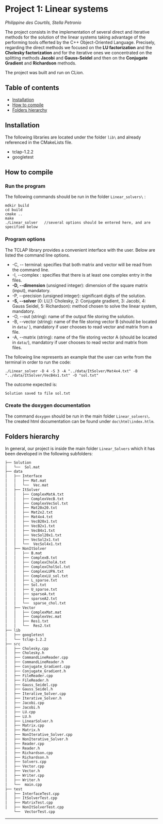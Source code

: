 # Project 1: Linear systems

*Philippine des Courtils, Stella Petronio*

The project consists in the implementation of several direct and iterative methods for the solution of the linear systems taking advantage of the performing tools offerted by the C++ Object-Oriented Language. Precisely, regarding the direct methods we focused on the **LU factorization** and the **Cholesky factorization** and for the iterative ones we concentrated on the splitting methods **Jacobi** and **Gauss-Seidel** and then on the **Conjugate Gradient** and **Richardson** methods.

The project was built and run on CLion. 

## Table of contents
* [Installation](#installation)
* [How to compile](#how-to-compile)
* [Folders hierarchy](#folders-hierarchy)

## Installation
The following libraries are located under the folder `lib\` and already referenced in the CMakeLists file. 
- tclap-1.2.2
- googletest

## How to compile 

### Run the program
The following commands should be run in the folder `Linear_solvers\` :
```
mdkir build
cd build
cmake ..
make
./Linear_solver   //several options should be entered here, and are specified below
```
### Program options
The TCLAP library provides a convenient interface with the user. Below are listed the command line options.

* -C, -- terminal: 
specifies that both matrix and vector will be read from the command line.
* -I, --complex : 
specifies that there is at least one complex entry in the files. 
* **-D, --dimension** (unsigned integer): 
dimension of the square matrix (input), mandatory.
* -P, --precision (unsigned integer): 
significant digits of the solution.
* **-S, --solver** (0: LU,1: Cholesky, 2: Conjugate gradient, 3: Jacobi, 4: Gauss Seidel, 5: Richardson):
method chosen to solve the linear system, mandatory.
* -O, --out (string): 
name of the output file storing the solution.
* -B, --vector (string): 
name of the file storing vector B (should be located in `data/` ), mandatory if user chooses to read vector and matrix from a file.
* -A, --matrix (string): 
name of the file storing vector A (should be located in `data/`), mandatory if user chooses to read vector and matrix from files.

The following line represents an example that the user can write from the terminal in order to run the code:
```
./Linear_solver -D 4 -S 3 -A "../data/ItSolver/Mat4x4.txt" -B "../data/ItSolver/VecB4x1.txt" -O "sol.txt"
```
The outcome expected is: 
```
Solution saved to file sol.txt
```

### Create the doxygen documentation
The command `doxygen` should be run in the main folder `Linear_solvers\`. The created html documentation can be found under `doc\html\index.htlm`. 

## Folders hierarchy 
In general, our project is inside the main folder `Linear_Solvers` which it has been developed in the following subfolders:

```bash
├── Solution
│   └──  Sol.mat
├── data
│   ├── Interface
│   │   ├── Mat.mat
│   │   └──  Vec.mat
│   ├── ItSolver
│   │   ├── ComplexMatA.txt 
│   │   ├── ComplexVecB.txt 
│   │   ├── ComplexVecSol.txt
│   │   ├── Mat20x20.txt
│   │   ├── Mat2x2.txt 
│   │   ├── Mat4x4.txt 
│   │   ├── VecB20x1.txt 
│   │   ├── VecB2x1.txt 
│   │   ├── VecB4x1.txt  
│   │   ├── VecSol20x1.txt 
│   │   ├── VecSol2x1.txt 
│   │   └──  VecSol4x1.txt  
│   ├── NonItSolver
│   │   ├── B.mat 
│   │   ├── ComplexB.txt  
│   │   ├── ComplexCholA.txt 
│   │   ├── ComplexCholSol.txt
│   │   ├── ComplexLUPA.txt
│   │   ├── ComplexLU_sol.txt
│   │   ├── L_sparse.txt 
│   │   ├── Sol.txt 
│   │   ├── U_sparse.txt
│   │   ├── sparseA.txt
│   │   ├── sparseA2.txt 
│   │   └──  sparse_chol.txt
│   ├── Vector
│   │   ├── ComplexMat.mat
│   │   ├── ComplexVec.mat 
│   │   ├── Res1.txt  
│   │   └──  Res2.txt  
├── lib
│   ├── googletest 
│   └── tclap-1.2.2
├── src
│   ├── Cholesky.cpp 
│   ├── Cholesky.h 
│   ├── CommandLineReader.cpp 
│   ├── CommandLineReader.h
│   ├── Conjugate_Gradient.cpp
│   ├── Conjugate_Gradient.h
│   ├── FileReader.cpp
│   ├── FileReader.h
│   ├── Gauss_Seidel.cpp 
│   ├── Gauss_Seidel.h
│   ├── Iterative_Solver.cpp 
│   ├── Iterative_Solver.h
│   ├── Jacobi.cpp
│   ├── Jacobi.h
│   ├── LU.cpp 
│   ├── LU.h
│   ├── LinearSolver.h
│   ├── Matrix.cpp
│   ├── Matrix.h 
│   ├── NonIterative_Solver.cpp 
│   ├── NonIterative_Solver.h
│   ├── Reader.cpp
│   ├── Reader.h
│   ├── Richardson.cpp
│   ├── Richardson.h
│   ├── Solvers.cpp
│   ├── Vector.cpp
│   ├── Vector.h
│   ├── Writer.cpp 
│   ├── Writer.h 
│   └──  main.cpp 
├── test
│   ├── InterfaceTest.cpp
│   ├── ItSolverTest.cpp  
│   ├── MatrixTest.cpp
│   ├── NonItSolverTest.cpp 
    └──  VectorTest.cpp 
```

---




